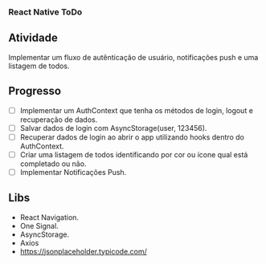 ### React Native ToDo

## Atividade

Implementar um fluxo de autênticação de usuário, notificações push e uma listagem de todos.

## Progresso

- [ ] Implementar um AuthContext que tenha os métodos de login, logout e recuperação de dados.
- [ ] Salvar dados de login com AsyncStorage(user, 123456).
- [ ] Recuperar dados de login ao abrir o app utilizando hooks dentro do AuthContext.
- [ ] Criar uma listagem de todos identificando por cor ou ícone qual está completado ou não.
- [ ] Implementar Notificações Push.

## Libs

- React Navigation.
- One Signal.
- AsyncStorage.
- Axios
- https://jsonplaceholder.typicode.com/
